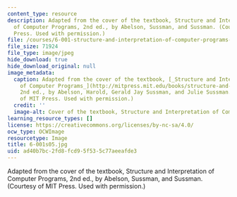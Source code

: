 ```yaml
---
content_type: resource
description: Adapted from the cover of the textbook, Structure and Interpretation
  of Computer Programs, 2nd ed., by Abelson, Sussman, and Sussman. (Courtesy of MIT
  Press. Used with permission.)
file: /courses/6-001-structure-and-interpretation-of-computer-programs-spring-2005/ad40b7bc2fd8fcd95f535c77aeeafde3_6-001s05.jpg
file_size: 71924
file_type: image/jpeg
hide_download: true
hide_download_original: null
image_metadata:
  caption: Adapted from the cover of the textbook, [_Structure and Interpretation
    of Computer Programs_](http://mitpress.mit.edu/books/structure-and-interpretation-computer-programs).
    2nd ed., by Abelson, Harold, Gerald Jay Sussman, and Julie Sussman. (Image courtesy
    of MIT Press. Used with permission.)
  credit: ''
  image-alt: Cover of the textbook, Structure and Interpretation of Computer Programs.
learning_resource_types: []
license: https://creativecommons.org/licenses/by-nc-sa/4.0/
ocw_type: OCWImage
resourcetype: Image
title: 6-001s05.jpg
uid: ad40b7bc-2fd8-fcd9-5f53-5c77aeeafde3
---
```

Adapted from the cover of the textbook, Structure and Interpretation of Computer Programs, 2nd ed., by Abelson, Sussman, and Sussman. (Courtesy of MIT Press. Used with permission.)
